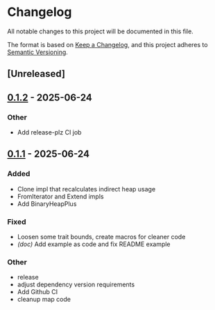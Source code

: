 # Changelog

All notable changes to this project will be documented in this file.

The format is based on [Keep a Changelog](https://keepachangelog.com/en/1.0.0/),
and this project adheres to [Semantic Versioning](https://semver.org/spec/v2.0.0.html).

## [Unreleased]

## [0.1.2](https://github.com/jeeeesper/memtally/compare/v0.1.1...v0.1.2) - 2025-06-24

### Other

- Add release-plz CI job

## [0.1.1](https://github.com/jeeeesper/memtally/compare/v0.1.0...v0.1.1) - 2025-06-24

### Added

- Clone impl that recalculates indirect heap usage
- FromIterator and Extend impls
- Add BinaryHeapPlus

### Fixed

- Loosen some trait bounds, create macros for cleaner code
- *(doc)* Add example as code and fix README example

### Other

- release
- adjust dependency version requirements
- Add Github CI
- cleanup map code

